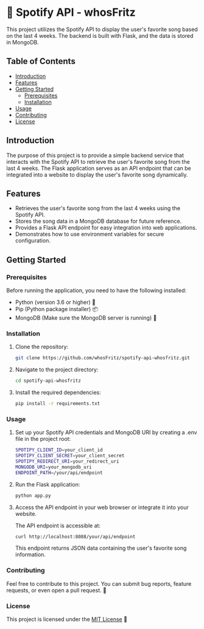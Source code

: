 # 🎵 Spotify API - whosFritz

This project utilizes the Spotify API to display the user's favorite song based on the last 4 weeks. The backend is built with Flask, and the data is stored in MongoDB.

## Table of Contents

- [Introduction](#introduction)
- [Features](#features)
- [Getting Started](#getting-started)
  - [Prerequisites](#prerequisites)
  - [Installation](#installation)
- [Usage](#usage)
- [Contributing](#contributing)
- [License](#license)

## Introduction

The purpose of this project is to provide a simple backend service that interacts with the Spotify API to retrieve the user's favorite song from the last 4 weeks. The Flask application serves as an API endpoint that can be integrated into a website to display the user's favorite song dynamically.

## Features

- Retrieves the user's favorite song from the last 4 weeks using the Spotify API.
- Stores the song data in a MongoDB database for future reference.
- Provides a Flask API endpoint for easy integration into web applications.
- Demonstrates how to use environment variables for secure configuration.

## Getting Started

### Prerequisites

Before running the application, you need to have the following installed:

- Python (version 3.6 or higher) 🐍
- Pip (Python package installer) 📦
- MongoDB (Make sure the MongoDB server is running) 🚀

### Installation

1. Clone the repository:

   ```bash
   git clone https://github.com/whosFritz/spotify-api-whosfritz.git
   ```

2. Navigate to the project directory:

   ```bash
   cd spotify-api-whosfritz
   ```

3. Install the required dependencies:

   ```bash
   pip install -r requirements.txt
   ```

### Usage

1.  Set up your Spotify API credentials and MongoDB URI by creating a .env file in the project root:

    ```bash
    SPOTIPY_CLIENT_ID=your_client_id
    SPOTIPY_CLIENT_SECRET=your_client_secret
    SPOTIPY_REDIRECT_URI=your_redirect_uri
    MONGODB_URI=your_mongodb_uri
    ENDPOINT_PATH=/your/api/endpoint
    ```

2.  Run the Flask application:

    ```bash
    python app.py
    ```

3.  Access the API endpoint in your web browser or integrate it into your website.

    The API endpoint is accessible at:

    ```bash
    curl http://localhost:8088/your/api/endpoint
    ```

    This endpoint returns JSON data containing the user's favorite song information.

### Contributing

Feel free to contribute to this project. You can submit bug reports, feature requests, or even open a pull request. 🤝

### License

This project is licensed under the [MIT License](LICENSE) 📄
